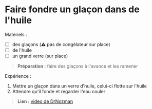 # Faire fondre un glaçon dans de l'huile

Matériels :

* [ ] des glaçons (⚠️ pas de congélateur sur place)
* [ ] de l'huile
* [ ] un grand verre (sur place)

> **Préparation :** faire des glaçons à l'avance et les ramener

Expérience :

1. Mettre un glaçon dans un verre d'huile, celui-ci flotte sur l'huile
2. Attendre qu'il fonde et regarder l'eau couler

> **Lien :** [video de DrNozman](https://www.youtube.com/shorts/ee2RDUE4e7I)

